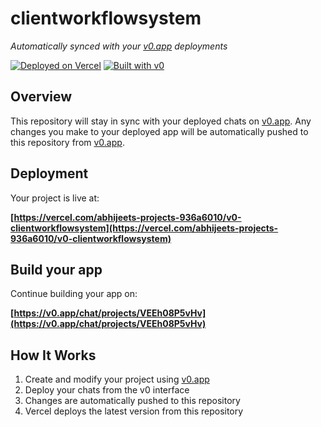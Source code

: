 # clientworkflowsystem

*Automatically synced with your [v0.app](https://v0.app) deployments*

[![Deployed on Vercel](https://img.shields.io/badge/Deployed%20on-Vercel-black?style=for-the-badge&logo=vercel)](https://vercel.com/abhijeets-projects-936a6010/v0-clientworkflowsystem)
[![Built with v0](https://img.shields.io/badge/Built%20with-v0.app-black?style=for-the-badge)](https://v0.app/chat/projects/VEEh08P5vHv)

## Overview

This repository will stay in sync with your deployed chats on [v0.app](https://v0.app).
Any changes you make to your deployed app will be automatically pushed to this repository from [v0.app](https://v0.app).

## Deployment

Your project is live at:

**[https://vercel.com/abhijeets-projects-936a6010/v0-clientworkflowsystem](https://vercel.com/abhijeets-projects-936a6010/v0-clientworkflowsystem)**

## Build your app

Continue building your app on:

**[https://v0.app/chat/projects/VEEh08P5vHv](https://v0.app/chat/projects/VEEh08P5vHv)**

## How It Works

1. Create and modify your project using [v0.app](https://v0.app)
2. Deploy your chats from the v0 interface
3. Changes are automatically pushed to this repository
4. Vercel deploys the latest version from this repository
